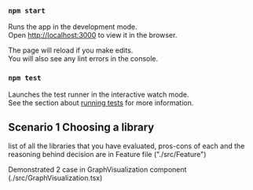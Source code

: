 
### `npm start`

Runs the app in the development mode.\
Open [http://localhost:3000](http://localhost:3000) to view it in the browser.

The page will reload if you make edits.\
You will also see any lint errors in the console.

### `npm test`

Launches the test runner in the interactive watch mode.\
See the section about [running tests](https://facebook.github.io/create-react-app/docs/running-tests) for more information.


## Scenario 1 Choosing a library

list of all the libraries that you have evaluated, pros-cons of each and the reasoning behind decision are in Feature file ("./src/Feature")

Demonstrated 2 case in GraphVisualization component (./src/GraphVisualization.tsx)